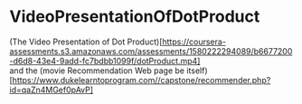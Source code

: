 # VideoPresentationOfDotProduct

(The Video Presentation of Dot Product)[https://coursera-assessments.s3.amazonaws.com/assessments/1580222294089/b6677200-d6d8-43e4-9add-fc7bdbb1099f/dotProduct.mp4] 
<br>
and the (movie Recommendation Web page be itself)[https://www.dukelearntoprogram.com//capstone/recommender.php?id=qaZn4MGef0pAvP] 
